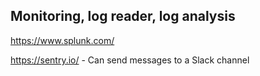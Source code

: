 ## Monitoring, log reader, log analysis ##

https://www.splunk.com/

https://sentry.io/
	- Can send messages to a Slack channel
